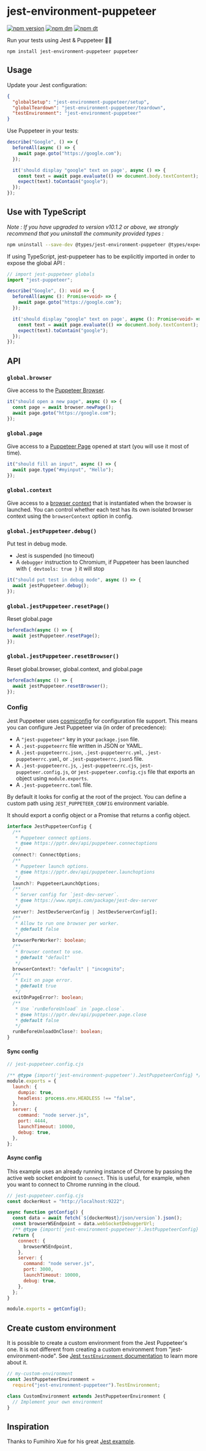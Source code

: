 # jest-environment-puppeteer

[![npm version](https://img.shields.io/npm/v/jest-environment-puppeteer.svg)](https://www.npmjs.com/package/jest-environment-puppeteer)
[![npm dm](https://img.shields.io/npm/dm/jest-environment-puppeteer.svg)](https://www.npmjs.com/package/jest-environment-puppeteer)
[![npm dt](https://img.shields.io/npm/dt/jest-environment-puppeteer.svg)](https://www.npmjs.com/package/jest-environment-puppeteer)

Run your tests using Jest & Puppeteer 🎪✨

```
npm install jest-environment-puppeteer puppeteer
```

## Usage

Update your Jest configuration:

```json
{
  "globalSetup": "jest-environment-puppeteer/setup",
  "globalTeardown": "jest-environment-puppeteer/teardown",
  "testEnvironment": "jest-environment-puppeteer"
}
```

Use Puppeteer in your tests:

```js
describe("Google", () => {
  beforeAll(async () => {
    await page.goto("https://google.com");
  });

  it('should display "google" text on page', async () => {
    const text = await page.evaluate(() => document.body.textContent);
    expect(text).toContain("google");
  });
});
```

## Use with TypeScript

_Note : If you have upgraded to version v10.1.2 or above, we strongly recommend that you uninstall the community provided types :_

```bash
npm uninstall --save-dev @types/jest-environment-puppeteer @types/expect-puppeteer
```

If using TypeScript, jest-puppeteer has to be explicitly imported in order to expose the global API :

```ts
// import jest-puppeteer globals
import "jest-puppeteer";

describe("Google", (): void => {
  beforeAll(async (): Promise<void> => {
    await page.goto("https://google.com");
  });

  it('should display "google" text on page', async (): Promise<void> => {
    const text = await page.evaluate(() => document.body.textContent);
    expect(text).toContain("google");
  });
});
```

## API

### `global.browser`

Give access to the [Puppeteer Browser](https://github.com/GoogleChrome/puppeteer/blob/master/docs/api.md#class-browser).

```js
it("should open a new page", async () => {
  const page = await browser.newPage();
  await page.goto("https://google.com");
});
```

### `global.page`

Give access to a [Puppeteer Page](https://github.com/GoogleChrome/puppeteer/blob/master/docs/api.md#class-page) opened at start (you will use it most of time).

```js
it("should fill an input", async () => {
  await page.type("#myinput", "Hello");
});
```

### `global.context`

Give access to a [browser context](https://github.com/GoogleChrome/puppeteer/blob/master/docs/api.md#class-browsercontext) that is instantiated when the browser is launched. You can control whether each test has its own isolated browser context using the `browserContext` option in config.

### `global.jestPuppeteer.debug()`

Put test in debug mode.

- Jest is suspended (no timeout)
- A `debugger` instruction to Chromium, if Puppeteer has been launched with `{ devtools: true }` it will stop

```js
it("should put test in debug mode", async () => {
  await jestPuppeteer.debug();
});
```

### `global.jestPuppeteer.resetPage()`

Reset global.page

```js
beforeEach(async () => {
  await jestPuppeteer.resetPage();
});
```

### `global.jestPuppeteer.resetBrowser()`

Reset global.browser, global.context, and global.page

```js
beforeEach(async () => {
  await jestPuppeteer.resetBrowser();
});
```

### Config

Jest Puppeteer uses [cosmiconfig](https://github.com/davidtheclark/cosmiconfig) for configuration file support. This means you can configure Jest Puppeteer via (in order of precedence):

- A `"jest-puppeteer"` key in your `package.json` file.
- A `.jest-puppeteerrc` file written in JSON or YAML.
- A `.jest-puppeteerrc.json`, `.jest-puppeteerrc.yml`, `.jest-puppeteerrc.yaml`, or `.jest-puppeteerrc.json5` file.
- A `.jest-puppeteerrc.js`, `.jest-puppeteerrc.cjs`, `jest-puppeteer.config.js`, or `jest-puppeteer.config.cjs` file that exports an object using `module.exports`.
- A `.jest-puppeteerrc.toml` file.

By default it looks for config at the root of the project. You can define a custom path using `JEST_PUPPETEER_CONFIG` environment variable.

It should export a config object or a Promise that returns a config object.

```ts
interface JestPuppeteerConfig {
  /**
   * Puppeteer connect options.
   * @see https://pptr.dev/api/puppeteer.connectoptions
   */
  connect?: ConnectOptions;
  /**
   * Puppeteer launch options.
   * @see https://pptr.dev/api/puppeteer.launchoptions
   */
  launch?: PuppeteerLaunchOptions;
  /**
   * Server config for `jest-dev-server`.
   * @see https://www.npmjs.com/package/jest-dev-server
   */
  server?: JestDevServerConfig | JestDevServerConfig[];
  /**
   * Allow to run one browser per worker.
   * @default false
   */
  browserPerWorker?: boolean;
  /**
   * Browser context to use.
   * @default "default"
   */
  browserContext?: "default" | "incognito";
  /**
   * Exit on page error.
   * @default true
   */
  exitOnPageError?: boolean;
  /**
   * Use `runBeforeUnload` in `page.close`.
   * @see https://pptr.dev/api/puppeteer.page.close
   * @default false
   */
  runBeforeUnloadOnClose?: boolean;
}
```

#### Sync config

```js
// jest-puppeteer.config.cjs

/** @type {import('jest-environment-puppeteer').JestPuppeteerConfig} */
module.exports = {
  launch: {
    dumpio: true,
    headless: process.env.HEADLESS !== "false",
  },
  server: {
    command: "node server.js",
    port: 4444,
    launchTimeout: 10000,
    debug: true,
  },
};
```

#### Async config

This example uses an already running instance of Chrome by passing the active web socket endpoint to `connect`. This is useful, for example, when you want to connect to Chrome running in the cloud.

```js
// jest-puppeteer.config.cjs
const dockerHost = "http://localhost:9222";

async function getConfig() {
  const data = await fetch(`${dockerHost}/json/version`).json();
  const browserWSEndpoint = data.webSocketDebuggerUrl;
  /** @type {import('jest-environment-puppeteer').JestPuppeteerConfig} */
  return {
    connect: {
      browserWSEndpoint,
    },
    server: {
      command: "node server.js",
      port: 3000,
      launchTimeout: 10000,
      debug: true,
    },
  };
}

module.exports = getConfig();
```

## Create custom environment

It is possible to create a custom environment from the Jest Puppeteer's one. It is not different from creating a custom environment from "jest-environment-node". See [Jest `testEnvironment` documentation](https://jestjs.io/docs/configuration#testenvironment-string) to learn more about it.

```js
// my-custom-environment
const JestPuppeteerEnvironment =
  require("jest-environment-puppeteer").TestEnvironment;

class CustomEnvironment extends JestPuppeteerEnvironment {
  // Implement your own environment
}
```

## Inspiration

Thanks to Fumihiro Xue for his great [Jest example](https://github.com/xfumihiro/jest-puppeteer-example).
